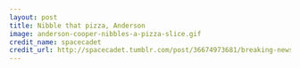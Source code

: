 ```yaml
---
layout: post
title: Nibble that pizza, Anderson
image: anderson-cooper-nibbles-a-pizza-slice.gif
credit_name: spacecadet
credit_url: http://spacecadet.tumblr.com/post/36674973681/breaking-news-pizza-invading-my-mouth-as-we
---
```



